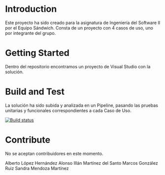 # Introduction 
Este proyecto ha sido creado para la asignatura de Ingeniería del Software II por el Equipo Sándwich.
Consta de un proyecto con 4 casos de uso, uno por integrante del grupo.

# Getting Started
Dentro del repositorio encontramos un proyecto de Visual Studio con la solución.

# Build and Test
La solución ha sido subida y analizada en un Pipeline, pasando las pruebas unitarias y funcionales correspondientes a cada Caso de Uso.

[![Build status](https://dev.azure.com/ISII2223EquipoSandwich/Sandwich2Go/_apis/build/status/Sandwich2Go)](https://dev.azure.com/ISII2223EquipoSandwich/Sandwich2Go/_build/latest?definitionId=1)

# Contribute
No se aceptan contribuidores en este momento.

Alberto López Hernández
Alonso Illán Martínez del Santo
Marcos González Ruiz
Sandra Mendoza Martínez